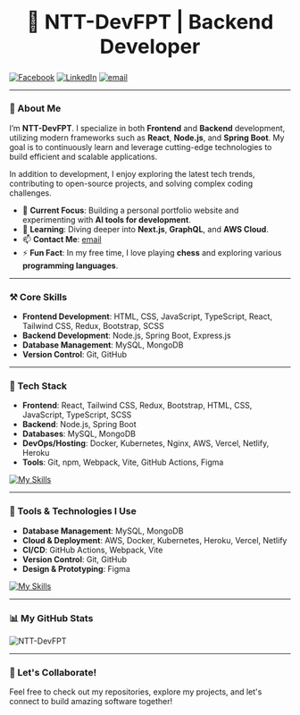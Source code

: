 <h1 style="text-align: center; font-size: 36px;">👋 NTT-DevFPT | Backend Developer</h1>

[![Facebook](https://img.shields.io/badge/-Facebook-black?labelColor=black&logo=facebook&logoColor=white&style=flat-square)](https://www.facebook.com/profile.php?id=100029723738561) 
[![LinkedIn](https://img.shields.io/badge/-LinkedIn-black?labelColor=black&logo=linkedin&logoColor=white&style=flat-square)](https://www.linkedin.com/in/t%C3%A0i-nguy%E1%BB%85n-813053294/) 
[![email](https://img.shields.io/badge/-Email-black?labelColor=black&logo=gmail&logoColor=white&style=flat-square)](mailto:thanhtai10903@gmail.com)

---

### 🌟 About Me

I’m **NTT-DevFPT**. I specialize in both **Frontend** and **Backend** development, utilizing modern frameworks such as **React**, **Node.js**, and **Spring Boot**. My goal is to continuously learn and leverage cutting-edge technologies to build efficient and scalable applications.

In addition to development, I enjoy exploring the latest tech trends, contributing to open-source projects, and solving complex coding challenges.

- 🔭 **Current Focus**: Building a personal portfolio website and experimenting with **AI tools for development**.
- 🌱 **Learning**: Diving deeper into **Next.js**, **GraphQL**, and **AWS Cloud**.
- 📫 **Contact Me**: [email](mailto:thanhtai10903@gmail.com)
- ⚡ **Fun Fact**: In my free time, I love playing **chess** and exploring various **programming languages**.

---

### ⚒ Core Skills

- **Frontend Development**: HTML, CSS, JavaScript, TypeScript, React, Tailwind CSS, Redux, Bootstrap, SCSS  
- **Backend Development**: Node.js, Spring Boot, Express.js  
- **Database Management**: MySQL, MongoDB  
- **Version Control**: Git, GitHub  

---

### 🍉 Tech Stack

- **Frontend**: React, Tailwind CSS, Redux, Bootstrap, HTML, CSS, JavaScript, TypeScript, SCSS
- **Backend**: Node.js, Spring Boot
- **Databases**: MySQL, MongoDB
- **DevOps/Hosting**: Docker, Kubernetes, Nginx, AWS, Vercel, Netlify, Heroku
- **Tools**: Git, npm, Webpack, Vite, GitHub Actions, Figma

[![My Skills](https://skillicons.dev/icons?i=arduino,nodejs,react,tailwindcss,redux,bootstrap,html,css,js,ts,scss,spring,mysql,mongodb,docker,kubernetes,nginx,aws,vercel,netlify,heroku,git,npm,webpack,vite,githubactions,figma)](https://skillicons.dev)

---

### 🔨 Tools & Technologies I Use

- **Database Management**: MySQL, MongoDB
- **Cloud & Deployment**: AWS, Docker, Kubernetes, Heroku, Vercel, Netlify
- **CI/CD**: GitHub Actions, Webpack, Vite
- **Version Control**: Git, GitHub
- **Design & Prototyping**: Figma

[![My Skills](https://skillicons.dev/icons?i=mysql,docker,kubernetes,nginx,git,npm,vite,webpack,github,githubactions,figma,aws,vercel,netlify,heroku)](https://skillicons.dev)

---

### 📊 My GitHub Stats

![NTT-DevFPT](https://github-readme-stats.vercel.app/api?username=NTT-DevFPT&count_private=true&show_icons=true&theme=radical)

---

### 💼 Let's Collaborate!

Feel free to check out my repositories, explore my projects, and let's connect to build amazing software together!
